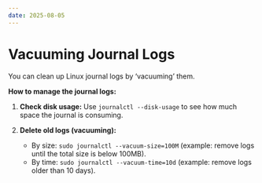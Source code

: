 ```yaml
---
date: 2025-08-05
---
```

# Vacuuming Journal Logs

You can clean up Linux journal logs by ‘vacuuming’ them.

**How to manage the journal logs:**

1. **Check disk usage:** Use `journalctl --disk-usage` to see how much space the journal is consuming.

2. **Delete old logs (vacuuming):**

   * By size: `sudo journalctl --vacuum-size=100M` (example: remove logs until the total size is below 100MB).
   * By time: `sudo journalctl --vacuum-time=10d` (example: remove logs older than 10 days).
